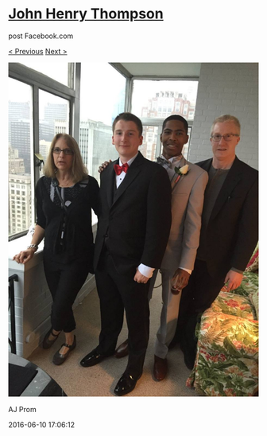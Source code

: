 # [John Henry Thompson](../README.md)
post Facebook.com

[< Previous](2016-06-10-32.md) [Next >](2016-06-10-34.md)

[![](../media/2016-06-10/AJ-Prom-31.jpg)](../README.md)

AJ Prom

2016-06-10 17:06:12